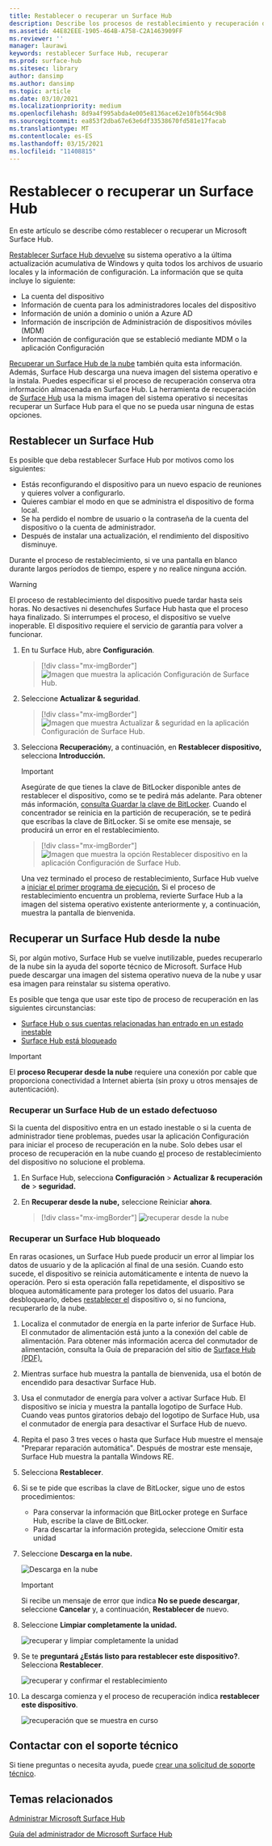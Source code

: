 ```yaml
---
title: Restablecer o recuperar un Surface Hub
description: Describe los procesos de restablecimiento y recuperación de Surface Hub y proporciona instrucciones.
ms.assetid: 44E82EEE-1905-464B-A758-C2A1463909FF
ms.reviewer: ''
manager: laurawi
keywords: restablecer Surface Hub, recuperar
ms.prod: surface-hub
ms.sitesec: library
author: dansimp
ms.author: dansimp
ms.topic: article
ms.date: 03/10/2021
ms.localizationpriority: medium
ms.openlocfilehash: 8d9a4f995abda4e005e8136ace62e10fb564c9b8
ms.sourcegitcommit: ea853f2dba67e63e6df33538670fd581e17facab
ms.translationtype: MT
ms.contentlocale: es-ES
ms.lasthandoff: 03/15/2021
ms.locfileid: "11408815"
---
```

# <a name="reset-or-recover-a-surface-hub"></a>Restablecer o recuperar un Surface Hub

En este artículo se describe cómo restablecer o recuperar un Microsoft Surface Hub.  

[Restablecer Surface Hub devuelve](#reset-a-surface-hub) su sistema operativo a la última actualización acumulativa de Windows y quita todos los archivos de usuario locales y la información de configuración. La información que se quita incluye lo siguiente:

- La cuenta del dispositivo
- Información de cuenta para los administradores locales del dispositivo
- Información de unión a dominio o unión a Azure AD
- Información de inscripción de Administración de dispositivos móviles (MDM)
- Información de configuración que se estableció mediante MDM o la aplicación Configuración

[Recuperar un Surface Hub de la nube](#recover-a-surface-hub-from-the-cloud) también quita esta información. Además, Surface Hub descarga una nueva imagen del sistema operativo e la instala. Puedes especificar si el proceso de recuperación conserva otra información almacenada en Surface Hub. La herramienta de recuperación de [Surface Hub](surface-hub-recovery-tool.md) usa la misma imagen del sistema operativo si necesitas recuperar un Surface Hub para el que no se pueda usar ninguna de estas opciones.

## <a name="reset-a-surface-hub"></a>Restablecer un Surface Hub

Es posible que deba restablecer Surface Hub por motivos como los siguientes:

- Estás reconfigurando el dispositivo para un nuevo espacio de reuniones y quieres volver a configurarlo.
- Quieres cambiar el modo en que se administra el dispositivo de forma local.
- Se ha perdido el nombre de usuario o la contraseña de la cuenta del dispositivo o la cuenta de administrador.
- Después de instalar una actualización, el rendimiento del dispositivo disminuye.

Durante el proceso de restablecimiento, si ve una pantalla en blanco durante largos períodos de tiempo, espere y no realice ninguna acción.

> [!WARNING]
> El proceso de restablecimiento del dispositivo puede tardar hasta seis horas. No desactives ni desenchufes Surface Hub hasta que el proceso haya finalizado. Si interrumpes el proceso, el dispositivo se vuelve inoperable. El dispositivo requiere el servicio de garantía para volver a funcionar.

1. En tu Surface Hub, abre **Configuración**.

   > [!div class="mx-imgBorder"]
   > ![Imagen que muestra la aplicación Configuración de Surface Hub.](images/sh-settings.png)

2. Seleccione **Actualizar & seguridad**.

   > [!div class="mx-imgBorder"]
   > ![Imagen que muestra Actualizar & seguridad en la aplicación Configuración de Surface Hub.](images/sh-settings-update-security.png)

3. Selecciona **Recuperación**y, a continuación, en **Restablecer dispositivo,** selecciona **Introducción.**

   > [!IMPORTANT]
   > Asegúrate de que tienes la clave de BitLocker disponible antes de restablecer el dispositivo, como se te pedirá más adelante. Para obtener más información, [consulta Guardar la clave de BitLocker](save-bitlocker-key-surface-hub.md). Cuando el concentrador se reinicia en la partición de recuperación, se te pedirá que escribas la clave de BitLocker. Si se omite ese mensaje, se producirá un error en el restablecimiento.
   
   > [!div class="mx-imgBorder"]
   > ![Imagen que muestra la opción Restablecer dispositivo en la aplicación Configuración de Surface Hub.](images/sh-settings-reset-device.png)

   Una vez terminado el proceso de restablecimiento, Surface Hub vuelve a [iniciar el primer programa de ejecución.](first-run-program-surface-hub.md) Si el proceso de restablecimiento encuentra un problema, revierte Surface Hub a la imagen del sistema operativo existente anteriormente y, a continuación, muestra la pantalla de bienvenida.

<span id="cloud-recovery" />

## <a name="recover-a-surface-hub-from-the-cloud"></a>Recuperar un Surface Hub desde la nube

Si, por algún motivo, Surface Hub se vuelve inutilizable, puedes recuperarlo de la nube sin la ayuda del soporte técnico de Microsoft. Surface Hub puede descargar una imagen del sistema operativo nueva de la nube y usar esa imagen para reinstalar su sistema operativo.

Es posible que tenga que usar este tipo de proceso de recuperación en las siguientes circunstancias:

- [Surface Hub o sus cuentas relacionadas han entrado en un estado inestable](#recover-a-surface-hub-in-a-bad-state)
- [Surface Hub está bloqueado](#recover-a-locked-surface-hub)

>[!IMPORTANT]
>El **proceso Recuperar desde la nube** requiere una conexión por cable que proporciona conectividad a Internet abierta (sin proxy u otros mensajes de autenticación).

### <a name="recover-a-surface-hub-in-a-bad-state"></a>Recuperar un Surface Hub de un estado defectuoso

Si la cuenta del dispositivo entra en un estado inestable o si la cuenta de administrador tiene problemas, puedes usar la aplicación Configuración para iniciar el proceso de recuperación en la nube. Solo debes usar el proceso de recuperación en la nube cuando [el](#reset-a-surface-hub) proceso de restablecimiento del dispositivo no solucione el problema.

1. En Surface Hub, selecciona **Configuración** &gt; **Actualizar & recuperación de** &gt; **seguridad.**

2. En **Recuperar desde la nube,** seleccione Reiniciar **ahora**.

   > [!div class="mx-imgBorder"]
   > ![recuperar desde la nube](images/recover-from-the-cloud.png)

### <a name="recover-a-locked-surface-hub"></a>Recuperar un Surface Hub bloqueado

En raras ocasiones, un Surface Hub puede producir un error al limpiar los datos de usuario y de la aplicación al final de una sesión. Cuando esto sucede, el dispositivo se reinicia automáticamente e intenta de nuevo la operación. Pero si esta operación falla repetidamente, el dispositivo se bloquea automáticamente para proteger los datos del usuario. Para desbloquearlo, debes [restablecer el](#reset-a-surface-hub) dispositivo o, si no funciona, recuperarlo de la nube.

1. Localiza el conmutador de energía en la parte inferior de Surface Hub. El conmutador de alimentación está junto a la conexión del cable de alimentación. Para obtener más información acerca del conmutador de alimentación, consulta la Guía de preparación del sitio de [Surface Hub (PDF).](surface-hub-site-readiness-guide.md)

2. Mientras surface hub muestra la pantalla de bienvenida, usa el botón de encendido para desactivar Surface Hub.

3. Usa el conmutador de energía para volver a activar Surface Hub. El dispositivo se inicia y muestra la pantalla logotipo de Surface Hub. Cuando veas puntos giratorios debajo del logotipo de Surface Hub, usa el conmutador de energía para desactivar el Surface Hub de nuevo.  

4. Repita el paso 3 tres veces o hasta que Surface Hub muestre el mensaje "Preparar reparación automática". Después de mostrar este mensaje, Surface Hub muestra la pantalla Windows RE.
 
5. Selecciona **Restablecer**. 

6. Si se te pide que escribas la clave de BitLocker, sigue uno de estos procedimientos:
   - Para conservar la información que BitLocker protege en Surface Hub, escribe la clave de BitLocker.
   - Para descartar la información protegida, seleccione Omitir esta unidad

7. Seleccione **Descarga en la nube.** 

   ![Descarga en la nube](images/recover-cloud-download.png)

   >[!IMPORTANT]
   >Si recibe un mensaje de error que indica **No se puede descargar**, seleccione **Cancelar** y, a continuación, **Restablecer de** nuevo.

8. Seleccione **Limpiar completamente la unidad.**
 
   ![recuperar y limpiar completamente la unidad](images/recover-fully-clean-drive.png)

9. Se te **preguntará ¿Estás listo para restablecer este dispositivo?**. Selecciona **Restablecer**. 
   
   ![recuperar y confirmar el restablecimiento](images/recover-confirm-reset.png)

10. La descarga comienza y el proceso de recuperación indica **restablecer este dispositivo**.

    ![recuperación que se muestra en curso](images/recover-in-progress.png)

## <a name="contact-support"></a>Contactar con el soporte técnico

Si tiene preguntas o necesita ayuda, puede [crear una solicitud de soporte técnico](https://support.microsoft.com/supportforbusiness/productselection).


## <a name="related-topics"></a>Temas relacionados

[Administrar Microsoft Surface Hub](manage-surface-hub.md)

[Guía del administrador de Microsoft Surface Hub](surface-hub-administrators-guide.md)
